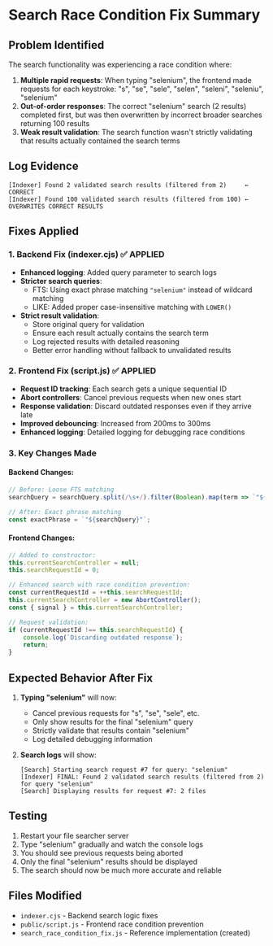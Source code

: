 # Search Race Condition Fix Summary

## Problem Identified
The search functionality was experiencing a race condition where:

1. **Multiple rapid requests**: When typing "selenium", the frontend made requests for each keystroke: "s", "se", "sele", "selen", "seleni", "seleniu", "selenium"
2. **Out-of-order responses**: The correct "selenium" search (2 results) completed first, but was then overwritten by incorrect broader searches returning 100 results
3. **Weak result validation**: The search function wasn't strictly validating that results actually contained the search terms

## Log Evidence
```
[Indexer] Found 2 validated search results (filtered from 2)     ← CORRECT
[Indexer] Found 100 validated search results (filtered from 100) ← OVERWRITES CORRECT RESULTS
```

## Fixes Applied

### 1. Backend Fix (indexer.cjs) ✅ APPLIED
- **Enhanced logging**: Added query parameter to search logs
- **Stricter search queries**: 
  - FTS: Using exact phrase matching `"selenium"` instead of wildcard matching
  - LIKE: Added proper case-insensitive matching with `LOWER()`
- **Strict result validation**: 
  - Store original query for validation
  - Ensure each result actually contains the search term
  - Log rejected results with detailed reasoning
  - Better error handling without fallback to unvalidated results

### 2. Frontend Fix (script.js) ✅ APPLIED
- **Request ID tracking**: Each search gets a unique sequential ID
- **Abort controllers**: Cancel previous requests when new ones start
- **Response validation**: Discard outdated responses even if they arrive late
- **Improved debouncing**: Increased from 200ms to 300ms
- **Enhanced logging**: Detailed logging for debugging race conditions

### 3. Key Changes Made

#### Backend Changes:
```javascript
// Before: Loose FTS matching
searchQuery = searchQuery.split(/\s+/).filter(Boolean).map(term => `"${term}"*`).join(' AND ');

// After: Exact phrase matching
const exactPhrase = `"${searchQuery}"`;
```

#### Frontend Changes:
```javascript
// Added to constructor:
this.currentSearchController = null;
this.searchRequestId = 0;

// Enhanced search with race condition prevention:
const currentRequestId = ++this.searchRequestId;
this.currentSearchController = new AbortController();
const { signal } = this.currentSearchController;

// Request validation:
if (currentRequestId !== this.searchRequestId) {
    console.log(`Discarding outdated response`);
    return;
}
```

## Expected Behavior After Fix

1. **Typing "selenium"** will now:
   - Cancel previous requests for "s", "se", "sele", etc.
   - Only show results for the final "selenium" query
   - Strictly validate that results contain "selenium"
   - Log detailed debugging information

2. **Search logs** will show:
   ```
   [Search] Starting search request #7 for query: "selenium"
   [Indexer] FINAL: Found 2 validated search results (filtered from 2) for query "selenium"
   [Search] Displaying results for request #7: 2 files
   ```

## Testing
1. Restart your file searcher server
2. Type "selenium" gradually and watch the console logs
3. You should see previous requests being aborted
4. Only the final "selenium" results should be displayed
5. The search should now be much more accurate and reliable

## Files Modified
- `indexer.cjs` - Backend search logic fixes
- `public/script.js` - Frontend race condition prevention
- `search_race_condition_fix.js` - Reference implementation (created)
